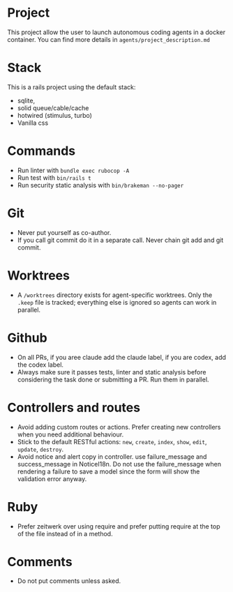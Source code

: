 # Project
This project allow the user to launch autonomous coding agents in a docker container.
You can find more details in `agents/project_description.md`

# Stack
This is a rails project using the default stack:
- sqlite,
- solid queue/cable/cache
- hotwired (stimulus, turbo)
- Vanilla css

# Commands
- Run linter with `bundle exec rubocop -A`
- Run test with `bin/rails t`
- Run security static analysis with `bin/brakeman --no-pager`


# Git
- Never put yourself as co-author.
- If you call git commit do it in a separate call. Never chain git add and git commit.

# Worktrees
- A `/worktrees` directory exists for agent-specific worktrees. Only the `.keep`
  file is tracked; everything else is ignored so agents can work in parallel.

# Github
- On all PRs, if you aree claude add the claude label, if you are codex, add the codex label.
- Always make sure it passes tests, linter and static analysis before considering the task done or submitting a PR. Run them in parallel.

# Controllers and routes
- Avoid adding custom routes or actions. Prefer creating new controllers when you need additional behaviour.
- Stick to the default RESTful actions: `new`, `create`, `index`, `show`, `edit`, `update`, `destroy`.
- Avoid notice and alert copy in controller. use failure_message and success_message in NoticeI18n. Do not use the failure_message when rendering a failure to save a model since the form will show the validation error anyway.

# Ruby
- Prefer zeitwerk over using require and prefer putting require at the top of the file instead of in a method.

# Comments
- Do not put comments unless asked.
